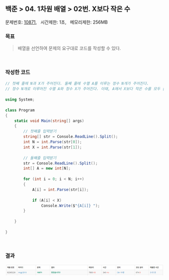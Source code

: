 
## 백준 > 04. 1차원 배열 > 02번. X보다 작은 수    
문제번호: [10871](https://www.acmicpc.net/problem/10871), &nbsp; 시간제한: 1초, &nbsp; 메모리제한: 256MB

### 목표     
> 배열을 선언하여 문제의 요구대로 코드를 작성할 수 있다.      

<br>

### 작성한 코드   

```cs
// 첫째 줄에 N과 X가 주어진다. 둘째 줄에 수열 A를 이루는 정수 N개가 주어진다.
// 정수 N개로 이루어진 수열 A와 정수 X가 주어진다. 이때, A에서 X보다 작은 수를 모두 출력하시오.

using System;

class Program
{
    static void Main(string[] args)
    {        
        // 첫째줄 입력받기
        string[] str = Console.ReadLine().Split();
        int N = int.Parse(str[0]);
        int X = int.Parse(str[1]);

        // 둘째줄 입력받기
        str = Console.ReadLine().Split();
        int[] A = new int[N];

        for (int i = 0; i < N; i++)
        {
            A[i] = int.Parse(str[i]);

            if (A[i] < X)
                Console.Write($"{A[i]} ");
        }

    }
    
}
```

<br>

### 결과    

![04단계 02번문항 제출결과](00/result_02.png)